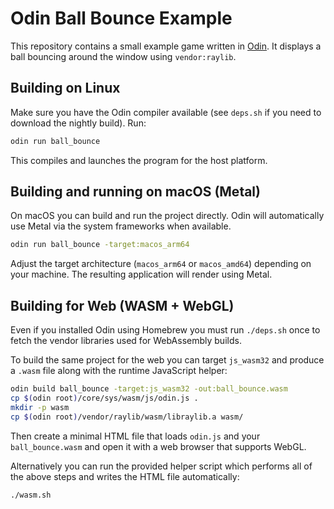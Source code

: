 # Odin Ball Bounce Example

This repository contains a small example game written in [Odin](https://odin-lang.org). It displays a ball bouncing around the window using `vendor:raylib`.

## Building on Linux

Make sure you have the Odin compiler available (see `deps.sh` if you need to download the nightly build). Run:

```bash
odin run ball_bounce
```

This compiles and launches the program for the host platform.

## Building and running on macOS (Metal)

On macOS you can build and run the project directly. Odin will automatically use Metal via the system frameworks when available.

```bash
odin run ball_bounce -target:macos_arm64
```

Adjust the target architecture (`macos_arm64` or `macos_amd64`) depending on your machine. The resulting application will render using Metal.

## Building for Web (WASM + WebGL)

Even if you installed Odin using Homebrew you must run `./deps.sh` once to fetch
the vendor libraries used for WebAssembly builds.

To build the same project for the web you can target `js_wasm32` and produce a `.wasm` file along with the runtime JavaScript helper:

```bash
odin build ball_bounce -target:js_wasm32 -out:ball_bounce.wasm
cp $(odin root)/core/sys/wasm/js/odin.js .
mkdir -p wasm
cp $(odin root)/vendor/raylib/wasm/libraylib.a wasm/
```

Then create a minimal HTML file that loads `odin.js` and your `ball_bounce.wasm` and open it with a web browser that supports WebGL.

Alternatively you can run the provided helper script which performs all of the above steps and writes the HTML file automatically:

```bash
./wasm.sh
```

